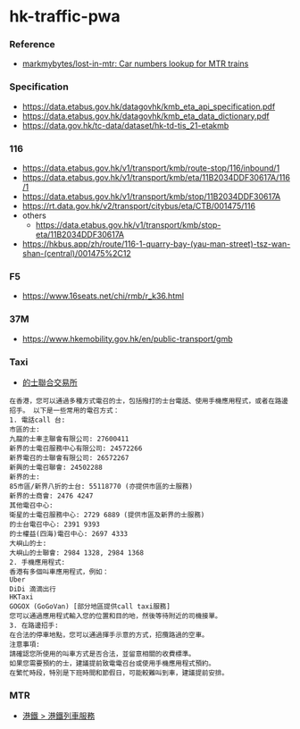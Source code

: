 hk-traffic-pwa
==============
### Reference
- [markmybytes/lost-in-mtr: Car numbers lookup for MTR trains](https://github.com/markmybytes/lost-in-mtr)

### Specification
- https://data.etabus.gov.hk/datagovhk/kmb_eta_api_specification.pdf
- https://data.etabus.gov.hk/datagovhk/kmb_eta_data_dictionary.pdf
- https://data.gov.hk/tc-data/dataset/hk-td-tis_21-etakmb

### 116
- https://data.etabus.gov.hk/v1/transport/kmb/route-stop/116/inbound/1
- https://data.etabus.gov.hk/v1/transport/kmb/eta/11B2034DDF30617A/116/1
- https://data.etabus.gov.hk/v1/transport/kmb/stop/11B2034DDF30617A
- https://rt.data.gov.hk/v2/transport/citybus/eta/CTB/001475/116
- others
  - https://data.etabus.gov.hk/v1/transport/kmb/stop-eta/11B2034DDF30617A
- https://hkbus.app/zh/route/116-1-quarry-bay-(yau-man-street)-tsz-wan-shan-(central)/001475%2C12

### F5
- https://www.16seats.net/chi/rmb/r_k36.html

### 37M
- https://www.hkemobility.gov.hk/en/public-transport/gmb

### Taxi
- [的士聯合交易所](https://www.taxixchange.com/taxixchange/callsign.php)
```
在香港，您可以通過多種方式電召的士，包括撥打的士台電話、使用手機應用程式，或者在路邊招手。 以下是一些常用的電召方式：
1. 電話call 台:
市區的士:
九龍的士車主聯會有限公司: 27600411 
新界的士電召服務中心有限公司: 24572266 
新界電召的士聯會有限公司: 26572267 
新興的士電召聯會: 24502288 
新界的士:
85市區/新界八折的士台: 55118770 (亦提供市區的士服務) 
新界的士商會: 2476 4247 
其他電召中心:
衛星的士電召服務中心: 2729 6889 (提供市區及新界的士服務) 
的士台電召中心: 2391 9393 
的士權益(四海)電召中心: 2697 4333 
大嶼山的士:
大嶼山的士聯會: 2984 1328, 2984 1368 
2. 手機應用程式:
香港有多個叫車應用程式，例如：
Uber
DiDi 滴滴出行
HKTaxi
GOGOX (GoGoVan) [部分地區提供call taxi服務]
您可以通過應用程式輸入您的位置和目的地，然後等待附近的司機接單。
3. 在路邊招手:
在合法的停車地點，您可以通過揮手示意的方式，招攬路過的空車。
注意事項:
請確認您所使用的叫車方式是否合法，並留意相關的收費標準。
如果您需要預約的士，建議提前致電電召台或使用手機應用程式預約。
在繁忙時段，特別是下班時間和節假日，可能較難叫到車，建議提前安排。
```
### MTR
- [港鐵 > 港鐵列車服務](https://www.mtr.com.hk/ch/customer/services/service_hours_search.php?query_type=search&station=11)
